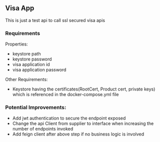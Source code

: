 ## Visa App

This is just a test api to call ssl secured visa apis 

### Requirements
Properties:
- keystore path
- keystore password
- visa application id 
- visa application password

Other Requirements:
- Keystore having the certificates(RootCert, Product cert, private keys) which is referenced in the docker-compose.yml file

### Potential Improvements:
- Add jwt authentication to secure the endpoint exposed  
- Change the api Client from supplier to interface when increasing the number of endpoints invoked
- Add feign client after above step if no business logic is involved